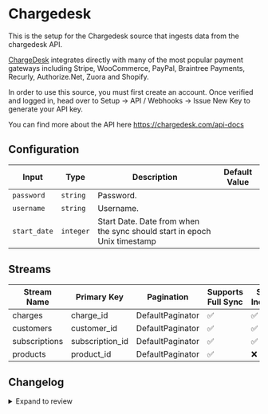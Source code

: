# Chargedesk
This is the setup for the Chargedesk source that ingests data from the chargedesk API.

[ChargeDesk](https://chargedesk.com/) integrates directly with many of the most popular payment gateways including Stripe, WooCommerce, PayPal, Braintree Payments, Recurly, Authorize.Net, Zuora and Shopify. 

In order to use this source, you must first create an account. Once verified and logged in, head over to Setup -> API / Webhooks -> Issue New Key to generate your API key.

You can find more about the API here https://chargedesk.com/api-docs

## Configuration

| Input | Type | Description | Default Value |
|-------|------|-------------|---------------|
| `password` | `string` | Password.  |  |
| `username` | `string` | Username.  |  |
| `start_date` | `integer` | Start Date. Date from when the sync should start in epoch Unix timestamp |  |

## Streams
| Stream Name | Primary Key | Pagination | Supports Full Sync | Supports Incremental |
|-------------|-------------|------------|---------------------|----------------------|
| charges | charge_id | DefaultPaginator | ✅ |  ✅  |
| customers | customer_id | DefaultPaginator | ✅ |  ✅  |
| subscriptions | subscription_id | DefaultPaginator | ✅ |  ✅  |
| products | product_id | DefaultPaginator | ✅ |  ❌  |

## Changelog

<details>
  <summary>Expand to review</summary>

| Version          | Date              | Pull Request | Subject        |
|------------------|-------------------|--------------|----------------|
| 0.0.27 | 2025-05-24 | [60365](https://github.com/airbytehq/airbyte/pull/60365) | Update dependencies |
| 0.0.26 | 2025-05-10 | [59989](https://github.com/airbytehq/airbyte/pull/59989) | Update dependencies |
| 0.0.25 | 2025-05-03 | [59317](https://github.com/airbytehq/airbyte/pull/59317) | Update dependencies |
| 0.0.24 | 2025-04-26 | [58716](https://github.com/airbytehq/airbyte/pull/58716) | Update dependencies |
| 0.0.23 | 2025-04-19 | [58284](https://github.com/airbytehq/airbyte/pull/58284) | Update dependencies |
| 0.0.22 | 2025-04-12 | [57600](https://github.com/airbytehq/airbyte/pull/57600) | Update dependencies |
| 0.0.21 | 2025-04-05 | [57160](https://github.com/airbytehq/airbyte/pull/57160) | Update dependencies |
| 0.0.20 | 2025-03-29 | [56566](https://github.com/airbytehq/airbyte/pull/56566) | Update dependencies |
| 0.0.19 | 2025-03-22 | [56158](https://github.com/airbytehq/airbyte/pull/56158) | Update dependencies |
| 0.0.18 | 2025-03-08 | [55397](https://github.com/airbytehq/airbyte/pull/55397) | Update dependencies |
| 0.0.17 | 2025-03-01 | [54875](https://github.com/airbytehq/airbyte/pull/54875) | Update dependencies |
| 0.0.16 | 2025-02-22 | [54210](https://github.com/airbytehq/airbyte/pull/54210) | Update dependencies |
| 0.0.15 | 2025-02-15 | [53893](https://github.com/airbytehq/airbyte/pull/53893) | Update dependencies |
| 0.0.14 | 2025-02-08 | [53420](https://github.com/airbytehq/airbyte/pull/53420) | Update dependencies |
| 0.0.13 | 2025-02-01 | [52884](https://github.com/airbytehq/airbyte/pull/52884) | Update dependencies |
| 0.0.12 | 2025-01-25 | [52173](https://github.com/airbytehq/airbyte/pull/52173) | Update dependencies |
| 0.0.11 | 2025-01-18 | [51731](https://github.com/airbytehq/airbyte/pull/51731) | Update dependencies |
| 0.0.10 | 2025-01-11 | [51278](https://github.com/airbytehq/airbyte/pull/51278) | Update dependencies |
| 0.0.9 | 2024-12-28 | [50448](https://github.com/airbytehq/airbyte/pull/50448) | Update dependencies |
| 0.0.8 | 2024-12-21 | [50170](https://github.com/airbytehq/airbyte/pull/50170) | Update dependencies |
| 0.0.7 | 2024-12-14 | [49554](https://github.com/airbytehq/airbyte/pull/49554) | Update dependencies |
| 0.0.6 | 2024-12-12 | [49309](https://github.com/airbytehq/airbyte/pull/49309) | Update dependencies |
| 0.0.5 | 2024-12-11 | [49037](https://github.com/airbytehq/airbyte/pull/49037) | Starting with this version, the Docker image is now rootless. Please note that this and future versions will not be compatible with Airbyte versions earlier than 0.64 |
| 0.0.4 | 2024-11-04 | [48205](https://github.com/airbytehq/airbyte/pull/48205) | Update dependencies |
| 0.0.3 | 2024-10-29 | [47832](https://github.com/airbytehq/airbyte/pull/47832) | Update dependencies |
| 0.0.2 | 2024-10-28 | [47560](https://github.com/airbytehq/airbyte/pull/47560) | Update dependencies |
| 0.0.1 | 2024-10-18 | | Initial release by [@aazam-gh](https://github.com/aazam-gh) via Connector Builder |

</details>
